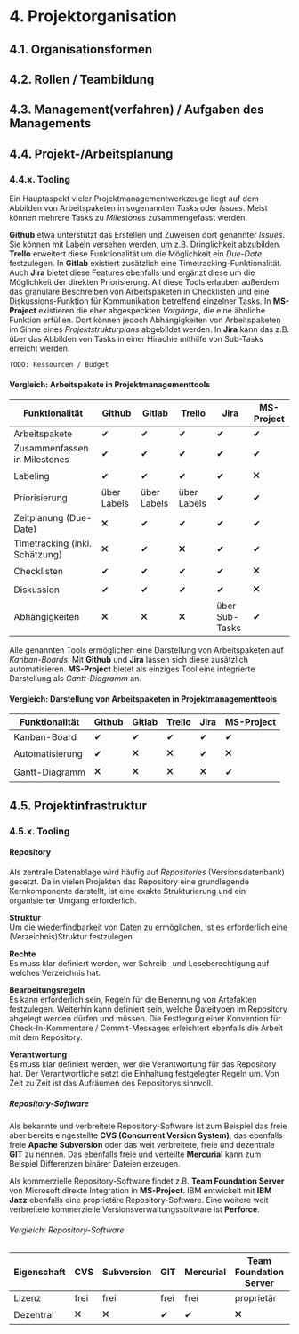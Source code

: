# 4. Projektorganisation
## 4.1. Organisationsformen
## 4.2. Rollen / Teambildung
## 4.3. Management(verfahren) / Aufgaben des Managements
## 4.4. Projekt-/Arbeitsplanung

### 4.4.x. Tooling

Ein Hauptaspekt vieler Projektmanagementwerkzeuge liegt auf dem Abbilden von Arbeitspaketen in sogenannten *Tasks* oder *Issues*. Meist können mehrere Tasks zu *Milestones* zusammengefasst werden.

**Github** etwa unterstützt das Erstellen und Zuweisen dort genannter *Issues*. Sie können mit Labeln versehen werden, um z.B. Dringlichkeit abzubilden. **Trello** erweitert diese Funktionalität um die Möglichkeit ein *Due-Date* festzulegen. In **Gitlab** existiert zusätzlich eine Timetracking-Funktionalität. Auch **Jira** bietet diese Features ebenfalls und ergänzt diese um die Möglichkeit der direkten Priorisierung. All diese Tools erlauben außerdem das granulare Beschreiben von Arbeitspaketen in Checklisten und eine Diskussions-Funktion für Kommunikation betreffend einzelner Tasks. In **MS-Project** existieren die eher abgespeckten *Vorgänge*, die eine ähnliche Funktion erfüllen. Dort können jedoch Abhängigkeiten von Arbeitspaketen im Sinne eines *Projektstrukturplans* abgebildet werden. In **Jira** kann das z.B. über das Abbilden von Tasks in einer Hirachie mithilfe von Sub-Tasks erreicht werden.

``TODO: Ressourcen / Budget``

#### Vergleich: Arbeitspakete in Projektmanagementtools

Funktionalität | Github | Gitlab | Trello | Jira | MS-Project
--- | --- | --- | --- | --- | ---
Arbeitspakete | ✔ | ✔ | ✔ | ✔ | ✔
Zusammenfassen in Milestones | ✔ | ✔ | ✔ | ✔ | ✔
Labeling | ✔ | ✔ | ✔ | ✔ | 🗙
Priorisierung | über Labels | über Labels | über Labels | ✔ | ✔
Zeitplanung (Due-Date) | 🗙 | ✔ | ✔ | ✔ | ✔
Timetracking (inkl. Schätzung) | 🗙 | ✔ | 🗙 | ✔ | ✔
Checklisten | ✔ | ✔ | ✔ | ✔ | 🗙
Diskussion | ✔ | ✔ | ✔ | ✔ | 🗙
Abhängigkeiten | 🗙 | 🗙 | 🗙 | über Sub-Tasks | ✔

Alle genannten Tools ermöglichen eine Darstellung von Arbeitspaketen auf *Kanban-Boards*. Mit **Github** und **Jira** lassen sich diese zusätzlich automatisieren. **MS-Project** bietet als einziges Tool eine integrierte Darstellung als *Gantt-Diagramm* an.

#### Vergleich: Darstellung von Arbeitspaketen in Projektmanagementtools

Funktionalität | Github | Gitlab | Trello | Jira | MS-Project
--- | --- | --- | --- | --- | ---
Kanban-Board | ✔ | ✔ | ✔ | ✔ | ✔
Automatisierung | ✔ | 🗙 | 🗙 | ✔ | 🗙
Gantt-Diagramm | 🗙 | 🗙 | 🗙 | 🗙 | ✔

## 4.5. Projektinfrastruktur

### 4.5.x. Tooling

#### Repository

Als zentrale Datenablage wird häufig auf *Repositories* (Versionsdatenbank) gesetzt. Da in vielen Projekten das Repository eine grundlegende Kernkomponente darstellt, ist eine exakte Strukturierung und ein organisierter Umgang erforderlich.

**Struktur**  
Um die wiederfindbarkeit von Daten zu ermöglichen, ist es erforderlich eine (Verzeichnis)Struktur festzulegen.

**Rechte**  
Es muss klar definiert werden, wer Schreib- und Leseberechtigung auf welches Verzeichnis hat.

**Bearbeitungsregeln**  
Es kann erforderlich sein, Regeln für die Benennung von Artefakten festzulegen. Weiterhin kann definiert sein, welche Dateitypen im Repository abgelegt werden dürfen und müssen. Die Festlegung einer Konvention für Check-In-Kommentare / Commit-Messages erleichtert ebenfalls die Arbeit mit dem Repository.

**Verantwortung**  
Es muss klar definiert werden, wer die Verantwortung für das Repository hat. Der Verantwortliche setzt die Einhaltung festgelegter Regeln um. Von Zeit zu Zeit ist das Aufräumen des Repositorys sinnvoll.

##### Repository-Software

Als bekannte und verbreitete Repository-Software ist zum Beispiel das freie aber bereits eingestellte **CVS (Concurrent Version System)**, das ebenfalls freie **Apache Subversion** oder das weit verbreitete, freie und dezentrale **GIT** zu nennen. Das ebenfalls freie und verteilte **Mercurial** kann zum Beispiel Differenzen binärer Dateien erzeugen.

Als kommerzielle Repository-Software findet z.B. **Team Foundation Server** von Microsoft direkte Integration in **MS-Project**. IBM entwickelt mit **IBM Jazz** ebenfalls eine proprietäre Repository-Software. Eine weitere weit verbreitete kommerzielle Versionsverwaltungssoftware ist **Perforce**.

###### Vergleich: Repository-Software

Eigenschaft | CVS | Subversion | GIT | Mercurial | Team Foundation Server | IBM Jazz | Perforce
--- | --- | --- | --- | --- | --- | --- | ---
Lizenz | frei | frei | frei | frei | proprietär | proprietär | proprietär
Dezentral | 🗙 | 🗙 | ✔ | ✔ | 🗙 | 🗙 | 🗙

